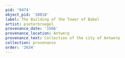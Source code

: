 ```yaml
---
pid: '9474'
object_pid: '10018'
label: The Building of the Tower of Babel
artist: pieterbruegel
provenance_date: '1566'
provenance_location: Antwerp
provenance_text: Collection of the city of Antwerp
collection: provenance
order: '2634'
---
```

